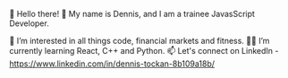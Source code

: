 👋 Hello there!
👨 My name is Dennis, and I am a trainee JavasScript Developer.


👀 I’m interested in all things code, financial markets and fitness.
👨‍💻 I’m currently learning React, C++ and Python.
📫 Let's connect on LinkedIn - https://www.linkedin.com/in/dennis-tockan-8b109a18b/

<!---
DennisTockan/DennisTockan is a ✨ special ✨ repository because its `README.md` (this file) appears on your GitHub profile.
You can click the Preview link to take a look at your changes.
--->
